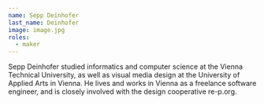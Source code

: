 ```yaml
---
name: Sepp Deinhofer
last_name: Deinhofer
image: image.jpg
roles:
  - maker
---
```

Sepp Deinhofer studied informatics and computer science at the Vienna Technical University, as well as visual media design at the University of Applied Arts in Vienna. He lives and works in Vienna as a freelance software engineer, and is closely involved with the design cooperative re-p.org.
